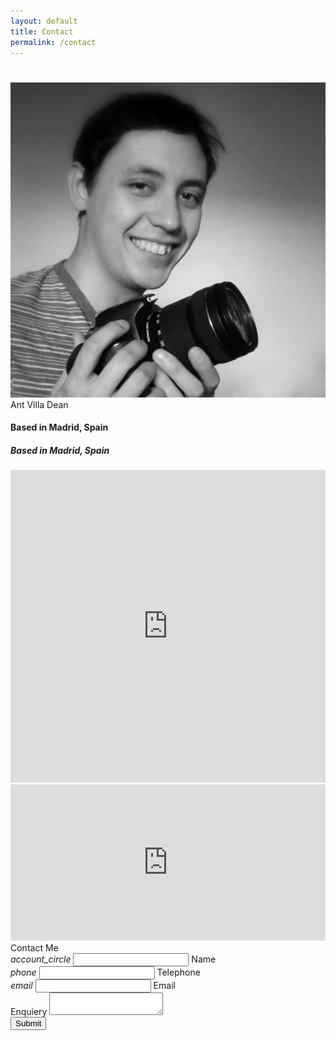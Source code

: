 ```yaml
---
layout: default
title: Contact
permalink: /contact
---
```

<div id="index-banner">
    <!-- Content -->
  <div class="container row">
      <div class="col s12" style="padding-bottom:5%;">        
        </div>
        <div class="col m4 l4">
          <div class="card">
            <div class="card-image">
              <img src="/assets/images/profile.png">
              <span class="card-title">Ant Villa Dean</span>
            </div>
          </div>
            <h4 class="hide-on-small-only">Based in Madrid, Spain</h4>
            <h5 class="hide-on-med-and-up center">Based in Madrid, Spain</h5>
        </div>
        <div class="col m8 l8">
          <div class="col s12 hide-on-med-and-down">
            <iframe src="https://www.google.com/maps/embed?pb=!1m18!1m12!1m3!1d97173.97825996262!2d-3.7495760673030545!3d40.43793316645201!2m3!1f0!2f0!3f0!3m2!1i1024!2i768!4f13.1!3m3!1m2!1s0xd422997800a3c81%3A0xc436dec1618c2269!2sMadrid%2C+Spain!5e0!3m2!1sen!2sus!4v1540973764456" class="z-depth-2" width="100%" height="500" frameborder="0" style="border:0" allowfullscreen></iframe>
          </div>
          <div class="col s12 hide-on-large-only">
            <iframe src="https://www.google.com/maps/embed?pb=!1m18!1m12!1m3!1d97173.97825996262!2d-3.7495760673030545!3d40.43793316645201!2m3!1f0!2f0!3f0!3m2!1i1024!2i768!4f13.1!3m3!1m2!1s0xd422997800a3c81%3A0xc436dec1618c2269!2sMadrid%2C+Spain!5e0!3m2!1sen!2sus!4v1540973764456" class="z-depth-2" width="100%" height="250" frameborder="0" style="border:0" allowfullscreen></iframe>
          </div>
    </div>
  </div>
      <!-- End of First Section -->
      <!--   Start of Second Section   -->
  <div class="container row">
      <form class="col s12" action="https://docs.google.com/forms/d/e/1FAIpQLSfCPfO8-ZMtinNFRdEcKGBjbuF3riw7GD6WgdVFgzdaju20qw/formResponse" method="POST" id="contact-form">
           <div class="card large">
             <div class="card-content">
              <span class="card-title">Contact Me</span>
                <div class="row">
                 <div class="input-field col s12 m5">
                   <i class="material-icons prefix cyan-text">account_circle</i>
                   <input id="icon_prefix" type="text" class="validate" name="entry.1905966688">
                   <label for="icon_prefix">Name</label>
                 </div>
                 <div class="input-field col s12 m7 offset-m5 hide-on-small-only"></div>
                 <div class="input-field col s12 m6">
                   <i class="material-icons prefix cyan-text">phone</i>
                   <input id="icon_telephone" type="tel" class="validate" name="entry.730212175">
                   <label for="icon_telephone">Telephone</label>
                 </div>
                 <div class="input-field col s12 m6">
                   <i class="material-icons prefix cyan-text">email</i>
                           <input id="email" type="email" class="validate" name="entry.1656596650">
                           <label for="email" data-error="wrong" data-success="right">Email</label>
                </div>
                <div class="input-field col s12">
                  <label for="textarea1">Enquiery</label>
                  <textarea id="textarea1" class="materialize-textarea" name="entry.1903872294"></textarea>
                </div>
                <div class="card-action">
                  <a class="waves-effect waves-light btn right cyan"><input class="white-text" type="submit" value="Submit"></a>
                </div>
              </div>
             </div>
        </div>
    </form>
</div>


